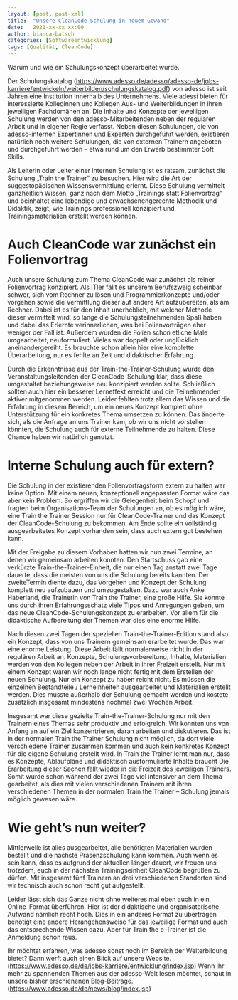 ```yaml
---
layout: [post, post-xml]              
title:  "Unsere CleanCode-Schulung in neuem Gewand"        
date:   2021-xx-xx xx:00                    
author: bianca-batsch                   
categories: [Softwareentwicklung]             
tags: [Qualität, CleanCode]
---
```


Warum und wie ein Schulungskonzept überarbeitet wurde.

Der Schulungskatalog (https://www.adesso.de/adesso/adesso-de/jobs-karriere/entwickeln/weiterbilden/schulungskatalog.pdf) von adesso ist seit Jahren eine Institution innerhalb des Unternehmens. Viele adessi bieten für interessierte Kolleginnen und Kollegen Aus- und Weiterbildungen in ihren jeweiligen Fachdomänen an. Die Inhalte und Konzepte der jeweiligen Schulung werden von den adesso-Mitarbeitenden neben der regulären Arbeit und in eigener Regie verfasst. Neben diesen Schulungen, die von adesso-internen Expertinnen und Experten durchgeführt werden, existieren natürlich noch weitere Schulungen, die von externen Trainern angeboten und durchgeführt werden – etwa rund um den Erwerb bestimmter Soft Skills.

Als Leiterin oder Leiter einer internen Schulung ist es ratsam, zunächst die Schulung „Train the Trainer“ zu besuchen. Hier wird die Art der suggestopädischen Wissensvermittlung erlernt. Diese Schulung vermittelt ganzheitlich Wissen, ganz nach dem Motto „Trainings statt Folienvortrag“ und beinhaltet eine lebendige und erwachsenengerechte Methodik und Didaktik, zeigt, wie Trainings professionell konzipiert und Trainingsmaterialien erstellt werden können.

# Auch CleanCode war zunächst ein Folienvortrag 
Auch unsere Schulung zum Thema CleanCode war zunächst als reiner Folienvortrag konzipiert. Als ITler fällt es unserem Berufszweig scheinbar schwer, sich vom Rechner zu lösen und Programmierkonzepte und/oder -vorgehen sowie die Vermittlung dieser auf andere Art aufzubereiten, als am Rechner. Dabei ist es für den Inhalt unerheblich, mit welcher Methode dieser vermittelt wird, so lange die Schulungsteilnehmenden Spaß haben und dabei das Erlernte verinnerlichen, was bei Folienvorträgen eher weniger der Fall ist. Außerdem wurden die Folien schon etliche Male umgearbeitet, neuformuliert. Vieles war doppelt oder unglücklich aneinandergereiht. Es brauchte schon allein hier eine komplette Überarbeitung, nur es fehlte an Zeit und didaktischer Erfahrung.

Durch die Erkenntnisse aus der Train-the-Trainer-Schulung wurde den Veranstaltungsleitenden der CleanCode-Schulung klar, dass diese umgestaltet beziehungsweise neu konzipiert werden sollte. Schließlich sollten auch hier ein besserer Lerneffekt erreicht und die Teilnehmenden aktiver mitgenommen werden. Leider fehlten trotz allem das Wissen und die Erfahrung in diesem Bereich, um ein neues Konzept komplett ohne Unterstützung für ein konkretes Thema umsetzen zu können. Das änderte sich, als die Anfrage an uns Trainer kam, ob wir uns nicht vorstellen könnten, die Schulung auch für externe Teilnehmende zu halten. Diese Chance haben wir natürlich genutzt.

# Interne Schulung auch für extern?
Die Schulung in der existierenden Folienvortragsform extern zu halten war keine Option. Mit einem neuen, konzeptionell angepassten Format wäre das aber kein Problem. So ergriffen wir die Gelegenheit beim Schopf und fragten beim Organisations-Team der Schulungen   an, ob es möglich wäre, eine Train the Trainer Session nur für CleanCode-Trainer und das Konzept der CleanCode-Schulung zu bekommen. Am Ende sollte ein vollständig ausgearbeitetes Konzept vorhanden sein, dass auch extern gut bestehen kann.

Mit der Freigabe zu diesem Vorhaben hatten wir nun zwei Termine, an denen wir gemeinsam arbeiten konnten. Den Startschuss gab eine verkürzte Train-the-Trainer-Einheit, die nur einen Tag anstatt zwei Tage dauerte, dass die meisten von uns die Schulung bereits kannten. Der zweiteTermin diente dazu, das Vorgehen und Konzept der Schulung komplett neu aufzubauen und umzugestalten. Dazu war auch Anke Haberland, die Trainerin von Train the Trainer, eine große Hilfe. Sie konnte uns durch ihren Erfahrungsschatz viele Tipps und Anregungen geben, um das neue CleanCode-Schulungskonzept zu erarbeiten. Vor allem für die didaktische Aufbereitung der Themen war dies eine enorme Hilfe.

Nach diesen zwei Tagen der speziellen Train-the-Trainer-Edition stand also ein Konzept, dass von uns Trainern gemeinsam erarbeitet wurde. Das war eine enorme Leistung. Diese Arbeit fällt normalerweise nicht in der regulären Arbeit an. Konzepte, Schulungsvorbereitung, Inhalte, Materialien werden von den Kollegen neben der Arbeit in ihrer Freizeit erstellt. Nur mit einem Konzept waren wir noch lange nicht fertig mit dem Erstellen der neuen Schulung. Nur ein Konzept zu haben reicht nicht. Es müssen die einzelnen Bestandteile / Lerneinheiten ausgearbeitet und Materialien erstellt werden. Dies musste außerhalb der Schulung gemacht werden und kostete zusätzlich insgesamt mindestens nochmal zwei Wochen Arbeit.

Insgesamt war diese gezielte Train-the-Trainer-Schulung nur mit den Trainern eines Themas sehr produktiv und erfolgreich. Wir konnten uns von Anfang an auf ein Ziel konzentrieren, daran arbeiten und diskutieren. Das ist in der normalen Train the Trainer Schulung nicht möglich, da dort viele verschiedene Trainer zusammen kommen und auch kein konkretes Konzept für die eigene Schulung erstellt wird. In Train the Trainer lernt man nur, dass es Konzepte, Ablaufpläne und didaktisch ausformulierte Inhalte braucht Die Erarbeitung dieser Sachen fällt wieder in die Freizeit des jeweiligen Trainers. Somit wurde schon während der zwei Tage viel intensiver an dem Thema gearbeitet, als dies mit vielen verschiedenen Trainern mit ihren verschiedenen Themen in der normalen Train the Trainer – Schulung jemals möglich gewesen wäre.

# Wie geht’s nun weiter?
Mittlerweile ist alles ausgearbeitet, alle benötigten Materialien wurden bestellt und die nächste Präsenzschulung kann kommen. Auch wenn es sein kann, dass es aufgrund der aktuellen länger dauert, wir freuen uns trotzdem, euch in der nächsten Trainingseinheit CleanCode begrüßen zu dürfen. Mit insgesamt fünf Trainern an drei verschiedenen Standorten sind wir technisch auch schon recht gut aufgestellt.

Leider lässt sich das Ganze nicht ohne weiteres mal eben auch in ein Online-Format überführen. Hier ist der didaktische und organisatorische Aufwand nämlich recht hoch. Dies in ein anderes Format zu übertragen benötigt eine andere Herangehensweise für das jeweilige Format und auch das entsprechende Wissen dazu. Aber für Train the e-Trainer ist die Anmeldung schon raus.

Ihr möchtet erfahren, was adesso sonst noch im Bereich der Weiterbildung bietet? Dann werft auch einen Blick auf unsere Website. (https://www.adesso.de/de/jobs-karriere/entwicklung/index.jsp) Wenn ihr mehr zu spannenden Themen aus der adesso-Welt lesen möchtet, schaut in unsere bisher erschienenen Blog-Beiträge. (https://www.adesso.de/de/news/blog/index.jsp)